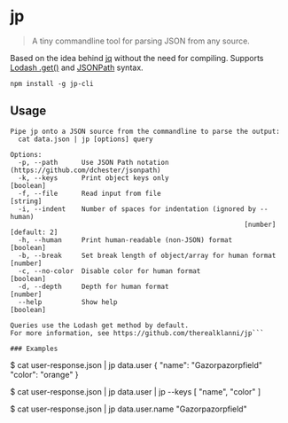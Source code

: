 # jp

> A tiny commandline tool for parsing JSON from any source.

Based on the idea behind [jq](https://github.com/stedolan/jq) without the need for compiling.
Supports [Lodash .get()](https://lodash.com/docs/4.17.2#get) and [JSONPath](https://github.com/dchester/jsonpath) syntax.

```
npm install -g jp-cli
```

## Usage

```
Pipe jp onto a JSON source from the commandline to parse the output:
  cat data.json | jp [options] query

Options:
  -p, --path      Use JSON Path notation (https://github.com/dchester/jsonpath)
  -k, --keys      Print object keys only                               [boolean]
  -f, --file      Read input from file                                  [string]
  -i, --indent    Number of spaces for indentation (ignored by --human)
                                                           [number] [default: 2]
  -h, --human     Print human-readable (non-JSON) format               [boolean]
  -b, --break     Set break length of object/array for human format     [number]
  -c, --no-color  Disable color for human format                       [boolean]
  -d, --depth     Depth for human format                                [number]
  --help          Show help                                            [boolean]

Queries use the Lodash get method by default.
For more information, see https://github.com/therealklanni/jp```

### Examples

```
$ cat user-response.json | jp data.user
{
  "name": "Gazorpazorpfield"
  "color": "orange"
}

$ cat user-response.json | jp data.user | jp --keys
[
  "name",
  "color"
]

$ cat user-response.json | jp data.user.name
"Gazorpazorpfield"
```
